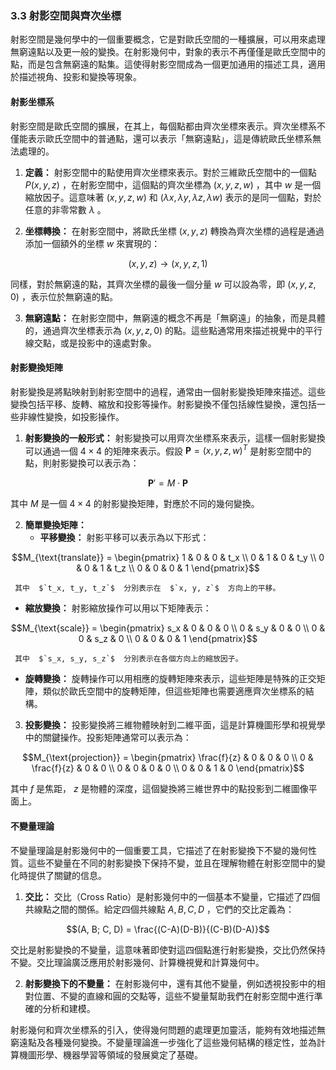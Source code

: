 ### 3.3 射影空間與齊次坐標

射影空間是幾何學中的一個重要概念，它是對歐氏空間的一種擴展，可以用來處理無窮遠點以及更一般的變換。在射影幾何中，對象的表示不再僅僅是歐氏空間中的點，而是包含無窮遠的點集。這使得射影空間成為一個更加通用的描述工具，適用於描述視角、投影和變換等現象。

#### 射影坐標系

射影空間是歐氏空間的擴展，在其上，每個點都由齊次坐標來表示。齊次坐標系不僅能表示歐氏空間中的普通點，還可以表示「無窮遠點」，這是傳統歐氏坐標系無法處理的。

1. **定義：** 射影空間中的點使用齊次坐標來表示。對於三維歐氏空間中的一個點  $`P(x, y, z)`$ ，在射影空間中，這個點的齊次坐標為  $`(x, y, z, w)`$ ，其中  $`w`$  是一個縮放因子。這意味著  $`(x, y, z, w)`$  和  $`(\lambda x, \lambda y, \lambda z, \lambda w)`$  表示的是同一個點，對於任意的非零常數  $`\lambda`$ 。

2. **坐標轉換：** 在射影空間中，將歐氏坐標  $`(x, y, z)`$  轉換為齊次坐標的過程是通過添加一個額外的坐標  $`w`$  來實現的：
   
```math
(x, y, z) \rightarrow (x, y, z, 1)
```

   同樣，對於無窮遠的點，其齊次坐標的最後一個分量  $`w`$  可以設為零，即  $`(x, y, z, 0)`$ ，表示位於無窮遠的點。

3. **無窮遠點：** 在射影空間中，無窮遠的概念不再是「無窮遠」的抽象，而是具體的，通過齊次坐標表示為  $`(x, y, z, 0)`$  的點。這些點通常用來描述視覺中的平行線交點，或是投影中的遠處對象。

#### 射影變換矩陣

射影變換是將點映射到射影空間中的過程，通常由一個射影變換矩陣來描述。這些變換包括平移、旋轉、縮放和投影等操作。射影變換不僅包括線性變換，還包括一些非線性變換，如投影操作。

1. **射影變換的一般形式：** 射影變換可以用齊次坐標系來表示，這樣一個射影變換可以通過一個  $`4 \times 4`$  的矩陣來表示。假設  $`\mathbf{P} = (x, y, z, w)^T`$  是射影空間中的點，則射影變換可以表示為：
   
```math
\mathbf{P}' = M \cdot \mathbf{P}
```

   其中  $`M`$  是一個  $`4 \times 4`$  的射影變換矩陣，對應於不同的幾何變換。

2. **簡單變換矩陣：** 
   - **平移變換：** 射影平移可以表示為以下形式：
     
```math
M_{\text{translate}} = \begin{pmatrix} 
     1 & 0 & 0 & t_x \\
     0 & 1 & 0 & t_y \\
     0 & 0 & 1 & t_z \\
     0 & 0 & 0 & 1 
     \end{pmatrix}
```

     其中  $`t_x, t_y, t_z`$  分別表示在  $`x, y, z`$  方向上的平移。

   - **縮放變換：** 射影縮放操作可以用以下矩陣表示：
     
```math
M_{\text{scale}} = \begin{pmatrix} 
     s_x & 0 & 0 & 0 \\
     0 & s_y & 0 & 0 \\
     0 & 0 & s_z & 0 \\
     0 & 0 & 0 & 1 
     \end{pmatrix}
```

     其中  $`s_x, s_y, s_z`$  分別表示在各個方向上的縮放因子。

   - **旋轉變換：** 旋轉操作可以用相應的旋轉矩陣來表示，這些矩陣是特殊的正交矩陣，類似於歐氏空間中的旋轉矩陣，但這些矩陣也需要適應齊次坐標系的結構。

3. **投影變換：** 投影變換將三維物體映射到二維平面，這是計算機圖形學和視覺學中的關鍵操作。投影矩陣通常可以表示為：
   
```math
M_{\text{projection}} = \begin{pmatrix} 
   \frac{f}{z} & 0 & 0 & 0 \\
   0 & \frac{f}{z} & 0 & 0 \\
   0 & 0 & 0 & 0 \\
   0 & 0 & 1 & 0 
   \end{pmatrix}
```

   其中  $`f`$  是焦距， $`z`$  是物體的深度，這個變換將三維世界中的點投影到二維圖像平面上。

#### 不變量理論

不變量理論是射影幾何中的一個重要工具，它描述了在射影變換下不變的幾何性質。這些不變量在不同的射影變換下保持不變，並且在理解物體在射影空間中的變化時提供了關鍵的信息。

1. **交比：** 交比（Cross Ratio）是射影幾何中的一個基本不變量，它描述了四個共線點之間的關係。給定四個共線點  $`A, B, C, D`$ ，它們的交比定義為：
   
```math
(A, B; C, D) = \frac{(C-A)(D-B)}{(C-B)(D-A)}
```

   交比是射影變換的不變量，這意味著即使對這四個點進行射影變換，交比仍然保持不變。交比理論廣泛應用於射影幾何、計算機視覺和計算幾何中。

2. **射影變換下的不變量：** 在射影幾何中，還有其他不變量，例如透視投影中的相對位置、不變的直線和圓的交點等，這些不變量幫助我們在射影空間中進行準確的分析和建模。

射影幾何和齊次坐標系的引入，使得幾何問題的處理更加靈活，能夠有效地描述無窮遠點及各種幾何變換。不變量理論進一步強化了這些幾何結構的穩定性，並為計算機圖形學、機器學習等領域的發展奠定了基礎。